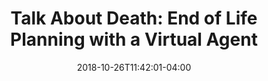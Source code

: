 ---
name: "Talk About Death"
title: "Talk About Death: End of Life Planning with a Virtual Agent"
project: null
event: "International Conference on Intelligent Virtual Agents (IVA)"
authors: 
- name: "Utami, D."
- name: "Bickmore, T."
- name: "Nikolopoulou, A."
- name: "Paasche-Orlow, M."
year: 2017
resources: 
 - name: "IVA17 spiritual"
   src: "IVA17.spiritual.pdf"
external_url: null
date: 2018-10-26T11:42:01-04:00
draft: false
---